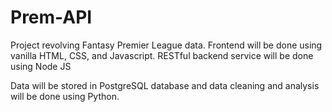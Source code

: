 # Prem-API
Project revolving Fantasy Premier League data. Frontend will be done using vanilla HTML, CSS, and Javascript. RESTful backend service will be done using Node JS

Data will be stored in PostgreSQL database and data cleaning and analysis will be done using Python.
